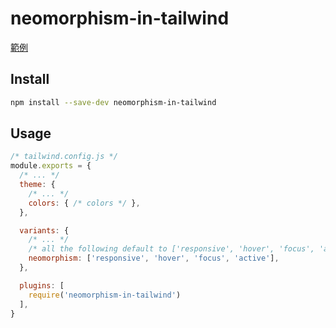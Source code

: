 # neomorphism-in-tailwind

[範例](https://toonnyy8.github.io/neomorphism-in-tailwind/)


## Install
```bash
npm install --save-dev neomorphism-in-tailwind
```

## Usage
```js
/* tailwind.config.js */
module.exports = {
  /* ... */
  theme: {
    /* ... */
    colors: { /* colors */ },
  },

  variants: { 
    /* ... */
    /* all the following default to ['responsive', 'hover', 'focus', 'active'] */
    neomorphism: ['responsive', 'hover', 'focus', 'active'],
  },

  plugins: [
    require('neomorphism-in-tailwind')
  ],
}
```